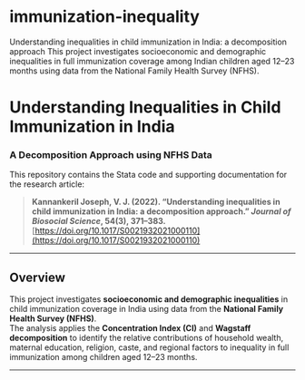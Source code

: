 # immunization-inequality
Understanding inequalities in child immunization in India: a decomposition approach This project investigates socioeconomic and demographic inequalities in full immunization coverage among Indian children aged 12–23 months using data from the National Family Health Survey (NFHS).

# Understanding Inequalities in Child Immunization in India  
### A Decomposition Approach using NFHS Data  

This repository contains the Stata code and supporting documentation for the research article:  

> **Kannankeril Joseph, V. J. (2022). “Understanding inequalities in child immunization in India: a decomposition approach.” _Journal of Biosocial Science_, 54(3), 371–383.**  
> [https://doi.org/10.1017/S0021932021000110](https://doi.org/10.1017/S0021932021000110)

---

## Overview

This project investigates **socioeconomic and demographic inequalities** in child immunization coverage in India using data from the **National Family Health Survey (NFHS)**.  
The analysis applies the **Concentration Index (CI)** and **Wagstaff decomposition** to identify the relative contributions of household wealth, maternal education, religion, caste, and regional factors to inequality in full immunization among children aged 12–23 months.

---
